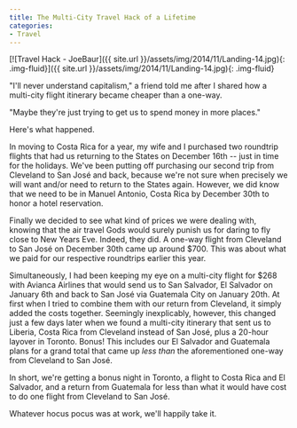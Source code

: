```yaml
---
title: The Multi-City Travel Hack of a Lifetime
categories:
- Travel
---
```


[![Travel Hack - JoeBaur]({{ site.url }}/assets/img/2014/11/Landing-14.jpg){: .img-fluid}]({{ site.url }}/assets/img/2014/11/Landing-14.jpg){: .img-fluid}

"I'll never understand capitalism," a friend told me after I shared how a multi-city flight itinerary became cheaper than a one-way.

"Maybe they're just trying to get us to spend money in more places."

Here's what happened.

In moving to Costa Rica for a year, my wife and I purchased two roundtrip flights that had us returning to the States on December 16th -- just in time for the holidays. We've been putting off purchasing our second trip from Cleveland to San José and back, because we're not sure when precisely we will want and/or need to return to the States again. However, we did know that we need to be in Manuel Antonio, Costa Rica by December 30th to honor a hotel reservation.

Finally we decided to see what kind of prices we were dealing with, knowing that the air travel Gods would surely punish us for daring to fly close to New Years Eve. Indeed, they did. A one-way flight from Cleveland to San José on December 30th came up around $700. This was about what we paid for our respective roundtrips earlier this year.

Simultaneously, I had been keeping my eye on a multi-city flight for $268 with Avianca Airlines that would send us to San Salvador, El Salvador on January 6th and back to San José via Guatemala City on January 20th. At first when I tried to combine them with our return from Cleveland, it simply added the costs together. Seemingly inexplicably, however, this changed just a few days later when we found a multi-city itinerary that sent us to Liberia, Costa Rica from Cleveland instead of San José, plus a 20-hour layover in Toronto. Bonus! This includes our El Salvador and Guatemala plans for a grand total that came up _less than_ the aforementioned one-way from Cleveland to San José.

In short, we're getting a bonus night in Toronto, a flight to Costa Rica and El Salvador, and a return from Guatemala for less than what it would have cost to do one flight from Cleveland to San José.

Whatever hocus pocus was at work, we'll happily take it.
